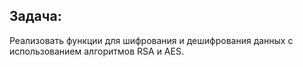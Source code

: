 ## Задача:
Реализовать функции для шифрования и дешифрования данных с использованием алгоритмов RSA и AES.